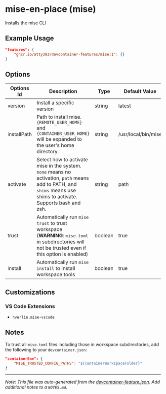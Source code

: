 
# mise-en-place (mise)

Installs the mise CLI

## Example Usage

```json
"features": {
    "ghcr.io/atty303/devcontainer-features/mise:1": {}
}
```

## Options

| Options Id | Description | Type | Default Value |
|-----|-----|-----|-----|
| version | Install a specific version | string | latest |
| installPath | Path to install mise. `{REMOTE_USER_HOME}` and `{CONTAINER_USER_HOME}` will be expanded to the user's home directory. | string | /usr/local/bin/mise |
| activate | Select how to activate mise in the system. `none` means no activation, `path` means add to PATH, and `shims` means use shims to activate. Supports bash and zsh. | string | path |
| trust | Automatically run `mise trust` to trust workspace (**WARNING**: `mise.toml` in subdirectories will not be trusted even if this option is enabled) | boolean | true |
| install | Automatically run `mise install` to install workspace tools | boolean | true |

## Customizations

### VS Code Extensions

- `hverlin.mise-vscode`

## Notes

To trust all `mise.toml` files including those in workspace subdirectories, add the following to your `devcontainer.json`:

```json
"containerEnv": {
    "MISE_TRUSTED_CONFIG_PATHS": "${containerWorkspaceFolder}"
}
```


---

_Note: This file was auto-generated from the [devcontainer-feature.json](devcontainer-feature.json).  Add additional notes to a `NOTES.md`._
